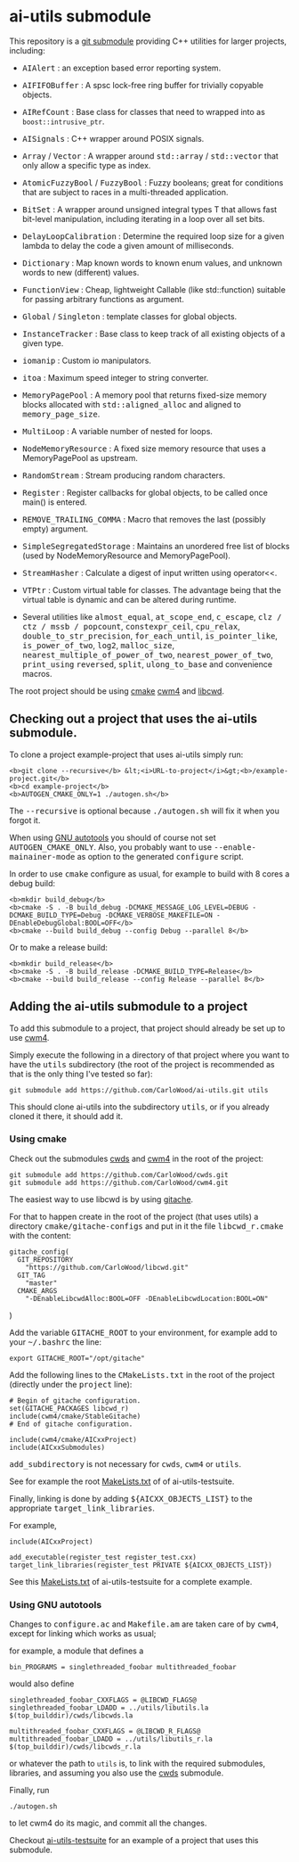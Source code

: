 # ai-utils submodule

This repository is a [git submodule](https://git-scm.com/book/en/v2/Git-Tools-Submodules)
providing C++ utilities for larger projects, including:

* <tt>AIAlert</tt> : an exception based error reporting system.
* <tt>AIFIFOBuffer</tt> : A spsc lock-free ring buffer for trivially copyable objects.
* <tt>AIRefCount</tt> : Base class for classes that need to wrapped into as ``boost::intrusive_ptr``.
* <tt>AISignals</tt> : C++ wrapper around POSIX signals.
* <tt>Array</tt> / <tt>Vector</tt> : A wrapper around <tt>std::array</tt> / <tt>std::vector</tt> that only allow a specific type as index.
* <tt>AtomicFuzzyBool</tt> / <tt>FuzzyBool</tt> : Fuzzy booleans; great for conditions that are subject to races in a multi-threaded application.
* <tt>BitSet<T></tt> : A wrapper around unsigned integral types T that allows fast bit-level manipulation, including iterating in a loop over all set bits.
* <tt>DelayLoopCalibration</tt> : Determine the required loop size for a given lambda to delay the code a given amount of milliseconds.
* <tt>Dictionary</tt> : Map known words to known enum values, and unknown words to new (different) values.
* <tt>FunctionView</tt> : Cheap, lightweight Callable (like std::function) suitable for passing arbitrary functions as argument.
* <tt>Global</tt> / <tt>Singleton</tt> : template classes for global objects.
* <tt>InstanceTracker</tt> : Base class to keep track of all existing objects of a given type.
* <tt>iomanip</tt> : Custom io manipulators.
* <tt>itoa</tt> : Maximum speed integer to string converter.
* <tt>MemoryPagePool</tt> : A memory pool that returns fixed-size memory blocks allocated with <tt>std::aligned\_alloc</tt> and aligned to <tt>memory\_page\_size</tt>.
* <tt>MultiLoop</tt> : A variable number of nested for loops.
* <tt>NodeMemoryResource</tt> : A fixed size memory resource that uses a MemoryPagePool as upstream.
* <tt>RandomStream</tt> : Stream producing random characters.
* <tt>Register</tt> : Register callbacks for global objects, to be called once main() is entered.
* <tt>REMOVE\_TRAILING\_COMMA</tt> : Macro that removes the last (possibly empty) argument.
* <tt>SimpleSegregatedStorage</tt> : Maintains an unordered free list of blocks (used by NodeMemoryResource and MemoryPagePool).
* <tt>StreamHasher</tt> : Calculate a digest of input written using operator<<.
* <tt>VTPtr</tt> : Custom virtual table for classes. The advantage being that the virtual table is dynamic and can be altered during runtime.

* Several utilities like <tt>almost\_equal</tt>, <tt>at\_scope\_end</tt>, <tt>c\_escape</tt>, <tt>clz / ctz / mssb / popcount</tt>,
  <tt>constexpr\_ceil</tt>, <tt>cpu\_relax</tt>, <tt>double\_to\_str\_precision</tt>, <tt>for\_each\_until</tt>,
  <tt>is\_pointer\_like</tt>, <tt>is\_power\_of\_two</tt>, <tt>log2</tt>, <tt>malloc\_size</tt>,
  <tt>nearest\_multiple\_of\_power\_of\_two</tt>, <tt>nearest\_power\_of\_two</tt>, <tt>print\_using</tt> <tt>reversed</tt>,
  <tt>split</tt>, <tt>ulong\_to\_base</tt> and convenience macros.

The root project should be using
[cmake](https://cmake.org/overview/)
[cwm4](https://github.com/CarloWood/cwm4) and
[libcwd](https://github.com/CarloWood/libcwd).

## Checking out a project that uses the ai-utils submodule.

To clone a project example-project that uses ai-utils simply run:

    <b>git clone --recursive</b> &lt;<i>URL-to-project</i>&gt;<b>/example-project.git</b>
    <b>cd example-project</b>
    <b>AUTOGEN_CMAKE_ONLY=1 ./autogen.sh</b>

The <tt>--recursive</tt> is optional because <tt>./autogen.sh</tt> will fix
it when you forgot it.

When using [GNU autotools](https://en.wikipedia.org/wiki/GNU_Autotools) you should of course
not set <tt>AUTOGEN\_CMAKE\_ONLY</tt>. Also, you probably want to use <tt>--enable-mainainer-mode</tt>
as option to the generated <tt>configure</tt> script.

In order to use <tt>cmake</tt> configure as usual, for example to build with 8 cores a debug build:

    <b>mkdir build_debug</b>
    <b>cmake -S . -B build_debug -DCMAKE_MESSAGE_LOG_LEVEL=DEBUG -DCMAKE_BUILD_TYPE=Debug -DCMAKE_VERBOSE_MAKEFILE=ON -DEnableDebugGlobal:BOOL=OFF</b>
    <b>cmake --build build_debug --config Debug --parallel 8</b>

Or to make a release build:

    <b>mkdir build_release</b>
    <b>cmake -S . -B build_release -DCMAKE_BUILD_TYPE=Release</b>
    <b>cmake --build build_release --config Release --parallel 8</b>

## Adding the ai-utils submodule to a project

To add this submodule to a project, that project should already
be set up to use [cwm4](https://github.com/CarloWood/cwm4).

Simply execute the following in a directory of that project
where you want to have the <tt>utils</tt> subdirectory (the
root of the project is recommended as that is the only thing
I've tested so far):

    git submodule add https://github.com/CarloWood/ai-utils.git utils

This should clone ai-utils into the subdirectory <tt>utils</tt>, or
if you already cloned it there, it should add it.

### Using cmake

Check out the submodules [cwds](https://github.com/CarloWood/cwds) and [cwm4](https://github.com/CarloWood/cwm4) in the root of the project:

    git submodule add https://github.com/CarloWood/cwds.git
    git submodule add https://github.com/CarloWood/cwm4.git

The easiest way to use libcwd is by using [gitache](https://github.com/CarloWood/gitache).

For that to happen create in the root of the project (that uses utils)
a directory <tt>cmake/gitache-configs</tt> and put in it the file <tt>libcwd\_r.cmake</tt>
with the content:

    gitache_config(
      GIT_REPOSITORY
        "https://github.com/CarloWood/libcwd.git"
      GIT_TAG
        "master"
      CMAKE_ARGS
        "-DEnableLibcwdAlloc:BOOL=OFF -DEnableLibcwdLocation:BOOL=ON"
   )

Add the variable <tt>GITACHE\_ROOT</tt> to your environment,
for example add to your <tt>~/.bashrc</tt> the line:

    export GITACHE_ROOT="/opt/gitache"

Add the following lines to the <tt>CMakeLists.txt</tt> in the
root of the project (directly under the <tt>project</tt> line):

    # Begin of gitache configuration.
    set(GITACHE_PACKAGES libcwd_r)
    include(cwm4/cmake/StableGitache)
    # End of gitache configuration.

    include(cwm4/cmake/AICxxProject)
    include(AICxxSubmodules)

<tt>add\_subdirectory</tt> is not necessary for <tt>cwds</tt>, <tt>cwm4</tt> or <tt>utils</tt>.

See for example the root [MakeLists.txt](https://github.com/CarloWood/ai-utils-testsuite/blob/master/CMakeLists.txt) of of ai-utils-testsuite.

Finally, linking is done by adding <tt>${AICXX\_OBJECTS\_LIST}</tt> to
the appropriate <tt>target\_link\_libraries</tt>.

For example,

    include(AICxxProject)

    add_executable(register_test register_test.cxx)
    target_link_libraries(register_test PRIVATE ${AICXX_OBJECTS_LIST})

See this [MakeLists.txt](https://github.com/CarloWood/ai-utils-testsuite/blob/master/src/CMakeLists.txt)
of ai-utils-testsuite for a complete example.

### Using GNU autotools

Changes to <tt>configure.ac</tt> and <tt>Makefile.am</tt>
are taken care of by <tt>cwm4</tt>, except for linking
which works as usual;

for example, a module that defines a

    bin_PROGRAMS = singlethreaded_foobar multithreaded_foobar

would also define

    singlethreaded_foobar_CXXFLAGS = @LIBCWD_FLAGS@
    singlethreaded_foobar_LDADD = ../utils/libutils.la $(top_builddir)/cwds/libcwds.la

    multithreaded_foobar_CXXFLAGS = @LIBCWD_R_FLAGS@
    multithreaded_foobar_LDADD = ../utils/libutils_r.la $(top_builddir)/cwds/libcwds_r.la

or whatever the path to `utils` is, to link with the required submodules,
libraries, and assuming you also use the [cwds](https://github.com/CarloWood/cwds) submodule.

Finally, run

    ./autogen.sh

to let cwm4 do its magic, and commit all the changes.

Checkout [ai-utils-testsuite](https://github.com/CarloWood/ai-utils-testsuite)
for an example of a project that uses this submodule.
